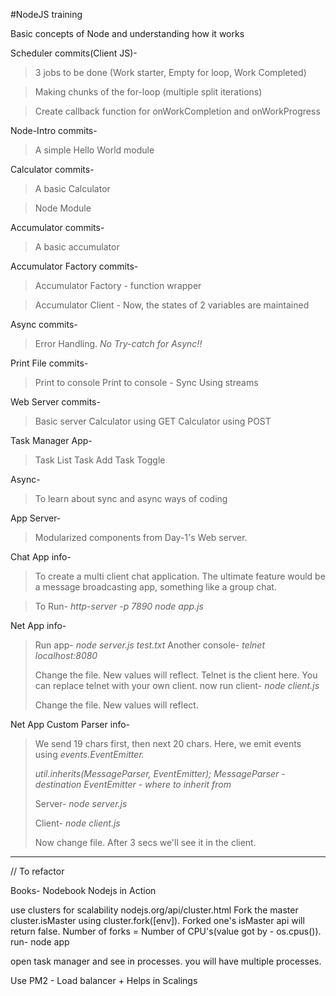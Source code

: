 #NodeJS training

Basic concepts of Node and understanding how it works

Scheduler commits(Client JS)-

> 3 jobs to be done (Work starter, Empty for loop, Work Completed)

> Making chunks of the for-loop (multiple split iterations)

> Create callback function for onWorkCompletion and onWorkProgress

Node-Intro commits-

> A simple Hello World module

Calculator commits-

> A basic Calculator

> Node Module

Accumulator commits-

> A basic accumulator

Accumulator Factory commits-

> Accumulator Factory - function wrapper

> Accumulator Client - Now, the states of 2 variables are maintained

Async commits-

> Error Handling. *No Try-catch for Async!!*

Print File commits-

> Print to console
> Print to console - Sync
> Using streams

Web Server commits-

> Basic server
> Calculator using GET
> Calculator using POST


Task Manager App-
> Task List
> Task Add
> Task Toggle

Async-

> To learn about sync and async ways of coding

App Server-

> Modularized components from Day-1's Web server.

Chat App info-
> To create a multi client chat application. The ultimate feature would be a message broadcasting app, something like a group chat.

> To Run-
> *http-server -p 7890*
> *node app.js*


Net App info-
> Run app-
> *node server.js test.txt*
> Another console-
> *telnet localhost:8080*
> 
> Change the file. New values will reflect. Telnet is the client here. You can replace telnet with your own client.
> now run client-
> *node client.js*
> 
> Change the file. New values will reflect.

Net App Custom Parser info-
> We send 19 chars first, then next 20 chars.
> Here, we emit events using *events.EventEmitter.*
> 
> *util.inherits(MessageParser, EventEmitter);*
> *MessageParser - destination*
> *EventEmitter - where to inherit from*
> 
> Server-
> *node server.js*
> 
> Client-
> *node client.js*
> 
> Now change file. After 3 secs we'll see it in the client.

---

// To refactor

Books-
Nodebook
Nodejs in Action

use clusters for scalability
nodejs.org/api/cluster.html
Fork the master cluster.isMaster using cluster.fork([env]). Forked one's isMaster api will return false. Number of forks = Number of CPU's(value got by - os.cpus()).
run- node app

open task manager and see in processes. you will have multiple processes.

Use PM2 - Load balancer + Helps in Scalings
